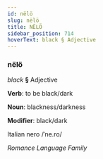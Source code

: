 ```yaml
---
id: nëlö
slug: nëlö
title: NËLÖ
sidebar_position: 714
hoverText: black § Adjective
---
```


### nëlö

*black* **§** Adjective

**Verb**: to be black/dark

**Noun**: blackness/darkness

**Modifier**: black/dark

Italian nero /ˈne.ro/

*Romance Language Family*
